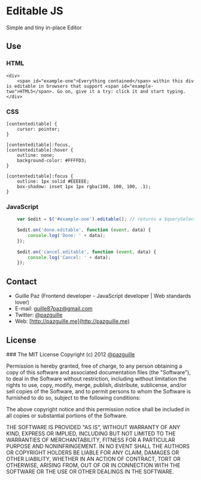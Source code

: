 # Editable JS

Simple and tiny in-place Editor

## Use

### HTML
	<div>
		<span id="example-one">Everything contained</span> within this div is editable in browsers that support <span id="example-two">HTML5</span>. Go on, give it a try: click it and start typing.
	</div>

### CSS
	[contenteditable] {
		cursor: pointer;
	}

	[contenteditable]:focus,
	[contenteditable]:hover {
		outline: none;
		background-color: #FFFFD3;
	}

	[contenteditable]:focus {
		outline: 1px solid #EEEEEE;
		box-shadow: inset 1px 1px rgba(100, 100, 100, .1);
	}

### JavaScript
```javascript
	var $edit = $('#example-one').editable(); // returns a $querySelector

	$edit.on('done.editable', function (event, data) {
		console.log('Done: ' + data);
	});

	$edit.on('cancel.editable', function (event, data) {
		console.log('Cancel: ' + data);
	});
```

## Contact
- Guille Paz (Frontend developer - JavaScript developer | Web standards lover)
- E-mail: [guille87paz@gmail.com](mailto:guille87paz@gmail.com)
- Twitter: [@pazguille](http://twitter.com/pazguille)
- Web: [http://pazguille.me](http://pazguille.me)

## License
### The MIT License
Copyright (c) 2012 [@pazguille](http://twitter.com/pazguille)

Permission is hereby granted, free of charge, to any person obtaining a copy
of this software and associated documentation files (the "Software"), to deal
in the Software without restriction, including without limitation the rights
to use, copy, modify, merge, publish, distribute, sublicense, and/or sell
copies of the Software, and to permit persons to whom the Software is
furnished to do so, subject to the following conditions:

The above copyright notice and this permission notice shall be included in
all copies or substantial portions of the Software.

THE SOFTWARE IS PROVIDED "AS IS", WITHOUT WARRANTY OF ANY KIND, EXPRESS OR
IMPLIED, INCLUDING BUT NOT LIMITED TO THE WARRANTIES OF MERCHANTABILITY,
FITNESS FOR A PARTICULAR PURPOSE AND NONINFRINGEMENT. IN NO EVENT SHALL THE
AUTHORS OR COPYRIGHT HOLDERS BE LIABLE FOR ANY CLAIM, DAMAGES OR OTHER
LIABILITY, WHETHER IN AN ACTION OF CONTRACT, TORT OR OTHERWISE, ARISING FROM,
OUT OF OR IN CONNECTION WITH THE SOFTWARE OR THE USE OR OTHER DEALINGS IN
THE SOFTWARE.